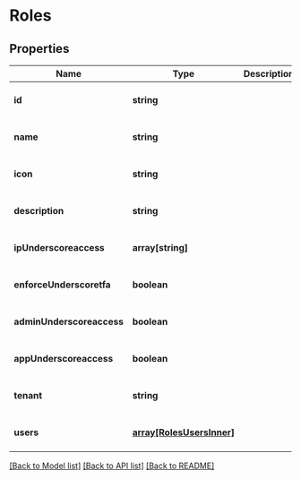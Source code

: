 # Roles

## Properties
Name | Type | Description | Notes
------------ | ------------- | ------------- | -------------
**id** | **string** |  | [optional] [default to null]
**name** | **string** |  | [optional] [default to null]
**icon** | **string** |  | [optional] [default to null]
**description** | **string** |  | [optional] [default to null]
**ipUnderscoreaccess** | **array[string]** |  | [optional] [default to null]
**enforceUnderscoretfa** | **boolean** |  | [optional] [default to null]
**adminUnderscoreaccess** | **boolean** |  | [optional] [default to null]
**appUnderscoreaccess** | **boolean** |  | [optional] [default to null]
**tenant** | **string** |  | [optional] [default to null]
**users** | [**array[RolesUsersInner]**](RolesUsersInner.md) |  | [optional] [default to null]

[[Back to Model list]](../README.md#documentation-for-models) [[Back to API list]](../README.md#documentation-for-api-endpoints) [[Back to README]](../README.md)


